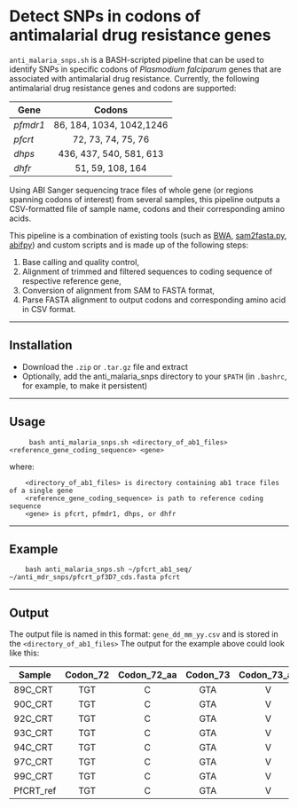 Detect SNPs in codons of antimalarial drug resistance genes
===========================================================
`anti_malaria_snps.sh` is a BASH-scripted pipeline that can be used to identify SNPs in specific codons of 
_Plasmodium falciparum_ genes that are associated with antimalarial drug resistance. 
Currently, the following antimalarial drug resistance genes and codons are supported:

| Gene     | Codons                   |
|----------|:------------------------:|
| _pfmdr1_ | 86, 184, 1034, 1042,1246 |
| _pfcrt_  | 72, 73, 74, 75, 76       |
| _dhps_   | 436, 437, 540, 581, 613  |
| _dhfr_   | 51, 59, 108, 164         |

Using ABI Sanger sequencing trace files of whole gene (or regions spanning codons of interest) from several samples, 
this pipeline outputs a CSV-formatted file of sample name, codons and their corresponding amino acids.

This pipeline is a combination of existing tools (such as [BWA](http://bio-bwa.sourceforge.net/), [sam2fasta.py](http://sourceforge.net/projects/sam2fasta/files/), [abifpy](https://github.com/bow/abifpy)) and custom scripts and is made up of the following steps:

1. Base calling and quality control, 
2. Alignment of trimmed and filtered sequences to coding sequence of respective reference gene, 
3. Conversion of alignment from SAM to FASTA format, 
4. Parse FASTA alignment to output codons and corresponding amino acid in CSV format.

-----------------------------------------------------------
Installation
-----------------------------------------------------------

* Download the `.zip` or `.tar.gz` file and extract
* Optionally, add the anti_malaria_snps directory to your `$PATH` (in `.bashrc`, for example, to make it persistent) 

-----------------------------------------------------------
Usage
-----------------------------------------------------------

         bash anti_malaria_snps.sh <directory_of_ab1_files> <reference_gene_coding_sequence> <gene>
where: 
        
        <directory_of_ab1_files> is directory containing ab1 trace files of a single gene
        <reference_gene_coding_sequence> is path to reference coding sequence
        <gene> is pfcrt, pfmdr1, dhps, or dhfr
        
-------------------------------------------------------------------------------------------------------------
Example
-------------------------------------------------------------------------------------------------------------
        bash anti_malaria_snps.sh ~/pfcrt_ab1_seq/ ~/anti_mdr_snps/pfcrt_pf3D7_cds.fasta pfcrt

------------------------------------------------------------------------------------------------------------
Output
------------------------------------------------------------------------------------------------------------
The output file is named in this format: `gene_dd_mm_yy.csv` and is stored in the `<directory_of_ab1_files>`
The output for the example above could look like this:

| Sample   | Codon_72 | Codon_72_aa | Codon_73 | Codon_73_aa | Codon_74 | Codon_74_aa | Codon_75 | Codon_75_aa | Codon_76 | Codon_76_aa |
|----------|:--------:|:-----------:|:--------:|:-----------:|:--------:|:-----------:|:--------:|:-----------:|:--------:|:-----------:|
| 89C_CRT  | TGT      | C           | GTA      | V           | ATG      | M           | AAT      | N           | AAA      | K           |
| 90C_CRT  | TGT      | C           | GTA      | V           | ATG      | M           | AAT      | N           | AAA      | K           |
| 92C_CRT  | TGT      | C           | GTA      | V           | ATG      | M           | AAT      | N           | AAA      | K           |
| 93C_CRT  | TGT      | C           | GTA      | V           | ATG      | M           | AAT      | N           | AAA      | K           |
| 94C_CRT  | TGT      | C           | GTA      | V           | ATG      | M           | AAT      | N           | AAA      | K           |
| 97C_CRT  | TGT      | C           | GTA      | V           | ATG      | M           | AAT      | N           | AAA      | K           |
| 99C_CRT  | TGT      | C           | GTA      | V           | ATG      | M           | AAT      | N           | AAA      | K           |
| PfCRT_ref| TGT      | C           | GTA      | V           | ATG      | M           | AAT      | N           | AAA      | K           |

